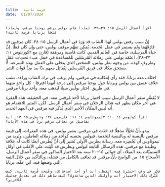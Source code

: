 ```yaml
---
title:  فرصة ثانية
date:  01/07/2024
---
```


`اقرأ أعمال الرسل ١٥: ٣٦–٣٩. لماذا قام بولس برفض يوحنا مرقس، ولماذا مَنَحَهُ برنابا فرصة ثانية؟`

إنَّ سبب رفض بولس لهذا الشاب قد وَرَدَ في أعمال الرسل ١٥: ٣٨. كان مرقس قد فَارَقَهُمَا ولم يستمر في عمل الخدمة. يُمكِن تفهُّم موقف بولس، حتى وإن كان فظًّا. إنَّ حياة المرسلية، خاصة في العالم القديم، كانت قاسية ومرهقة (قارن مع ٢كورنثوس ١١: ٢٣–٢٨). اعتَمَد بولس على زملائه المُرسَلين للمُساعدة في حَمل عبء تحديات عَمَلٍ وظروفٍ كهذه. من وجهة نظر بولس، الشخص الذي يتخلى على العمل بهذه السرعة، لا يستحق مكانا في فريق المُرسلين لِيُقاتِل معهم يدًا بيد ضِدَّ قوات الشر.

اختَلَف معه برنابا. فقد رأى إمكانية في مرقس، ولم يرغب في ترك الشاب وراءه. نشب خلاف عميق بين بولس وبرنابا حول يوحنا مرقس إلى درجة أنهما افترقا - كل واحدٍ منهما في طريق. اختار بولس سيلا ليذهب معه، وأخذ برنابا مرقس.

لا يُفَسِّر سفر أعمال الرسل سبب اختيار برنابا لأخذ مُرقس معه. في الحقيقة، هذه الفقرة هي آخر مكان يظهر فيه هذان الرجلان في سفر أعمال الرسل. لكن، المثير للاهتمام هو أنه ليس المكان الأخير الذي يُذكَر فيه مرقس في العهد الجديد.

`اقرأ كولوسي ٤: ١٠؛ ٢تيموثاوس ٤: ١١؛ فليمون ٢٤؛ و١بطرس ٥: ١٣. أية تفاصيل عن تعافي مرقس تَرِدُ في هذه الآيات؟`

يبدو بأنَّ تَحَوُّلًا مذهلًا قد حَدَث في مرقس. يشير بولس، في هذه الفقرات، إلى قيمة مرقس بالنسبة له وبالنسبة للخدمة. فبولس يحسبه كواحد من زملائه العاملين، ويُريد من تيموثاوس أن يُحْضِره معه. رسالة بطرس الأولى تُشير إلى أنَّ بُطرس أيضًا كانت له علاقة وطيدة مع مرقس. هذه الرسائل التابعة لبولس وبطرس قد كُتِبَت على الأغلب في أوائل الستينيّات بعد الميلاد، أي حوالي ١٥–٢٠ سنة بعد الاختبار المذكور في سفر أعمال الرسل، الأصحاح ١٥. من الواضح بأنَّ مرقس قد تعافى بالكامل من فشله، وبالتأكيد من خلال الثقة التي وضعها فيه، ابن عمِّه، برنابا.

`فكر في وقتٍ اختَبَرتَ فيه الفشل، أنتَ أو أحد أصدقائك، ومُنِحتَ فُرصة ثانية. كيف غَيَّرك ذلك الاختبار أنت وأولئك الذين ساعدوك؟ كيف ساهَم ذلك في تعديل خِدمَتِك للآخرين؟`